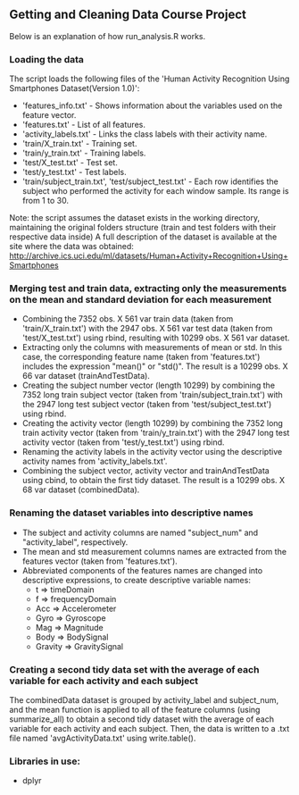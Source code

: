## Getting and Cleaning Data Course Project
Below is an explanation of how run_analysis.R works.

### Loading the data
The script loads the following files of the 'Human Activity Recognition Using Smartphones Dataset(Version 1.0)':

* 'features_info.txt' - Shows information about the variables used on the feature vector.
* 'features.txt' - List of all features.
* 'activity_labels.txt' - Links the class labels with their activity name.
* 'train/X_train.txt' - Training set.
* 'train/y_train.txt' - Training labels.
* 'test/X_test.txt' - Test set.
* 'test/y_test.txt' - Test labels.
* 'train/subject_train.txt', 'test/subject_test.txt' - Each row identifies the subject who performed the activity for each window sample. Its range is from 1 to 30.

Note: the script assumes the dataset exists in the working directory, maintaining the original folders structure (train and test folders with their respective data inside)
A full description of the dataset is available at the site where the data was obtained:
http://archive.ics.uci.edu/ml/datasets/Human+Activity+Recognition+Using+Smartphones

### Merging test and train data, extracting only the measurements on the mean and standard deviation for each measurement
* Combining the 7352 obs. X 561 var train data (taken from 'train/X_train.txt') with the 2947 obs. X 561 var test data (taken from 'test/X_test.txt') using rbind, resulting with 10299 obs. X 561 var dataset.
* Extracting only the columns with measurements of mean or std. In this case, the corresponding feature name (taken from 'features.txt') includes the expression "mean()" or "std()". The result is a 10299 obs. X 66 var dataset (trainAndTestData).
* Creating the subject number vector (length 10299) by combining the 7352 long train subject vector (taken from 'train/subject_train.txt') with the 2947 long test subject vector (taken from 'test/subject_test.txt') using rbind.
* Creating the activity vector (length 10299) by combining the 7352 long train activity vector (taken from 'train/y_train.txt') with the 2947 long test activity vector (taken from 'test/y_test.txt') using rbind.
* Renaming the activity labels in the activity vector using the descriptive activity names from 'activity_labels.txt'. 
* Combining the subject vector, activity vector and trainAndTestData using cbind, to obtain the first tidy dataset. The result is a 10299 obs. X 68 var dataset (combinedData).

### Renaming the dataset variables into descriptive names
* The subject and activity columns are named "subject_num" and "activity_label", respectively.
* The mean and std measurement columns names are extracted from the features vector (taken from 'features.txt').
* Abbreviated components of the features names are changed into descriptive expressions, to create descriptive variable names:
	- t => timeDomain
	- f => frequencyDomain
	- Acc => Accelerometer
	- Gyro => Gyroscope
	- Mag => Magnitude
	- Body => BodySignal
	- Gravity => GravitySignal

### Creating a second tidy data set with the average of each variable for each activity and each subject
The combinedData dataset is grouped by activity_label and subject_num, and the mean function is applied to all of the feature columns (using summarize_all) to obtain a second tidy dataset  with the average of each variable for each activity and each subject.
Then, the data is written to a .txt file named 'avgActivityData.txt' using write.table().

### Libraries in use:
* dplyr